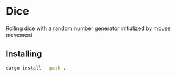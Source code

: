 # Dice

Rolling dice with a random number generator initialized by mouse movement

## Installing

```sh
cargo install --path .
```
